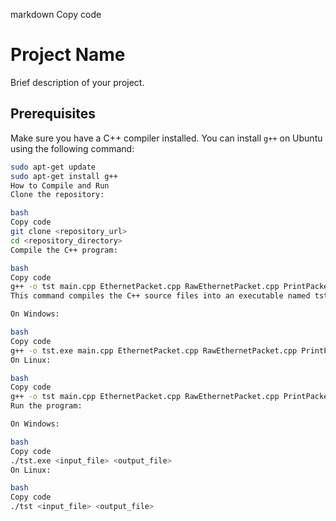 markdown
Copy code
# Project Name

Brief description of your project.

## Prerequisites

Make sure you have a C++ compiler installed. You can install `g++` on Ubuntu using the following command:

```bash
sudo apt-get update
sudo apt-get install g++
How to Compile and Run
Clone the repository:

bash
Copy code
git clone <repository_url>
cd <repository_directory>
Compile the C++ program:

bash
Copy code
g++ -o tst main.cpp EthernetPacket.cpp RawEthernetPacket.cpp PrintPacketVisitor.cpp EcpriEthernetPacket.cpp
This command compiles the C++ source files into an executable named tst.

On Windows:

bash
Copy code
g++ -o tst.exe main.cpp EthernetPacket.cpp RawEthernetPacket.cpp PrintPacketVisitor.cpp EcpriEthernetPacket.cpp
On Linux:

bash
Copy code
g++ -o tst main.cpp EthernetPacket.cpp RawEthernetPacket.cpp PrintPacketVisitor.cpp EcpriEthernetPacket.cpp
Run the program:

On Windows:

bash
Copy code
./tst.exe <input_file> <output_file>
On Linux:

bash
Copy code
./tst <input_file> <output_file>
